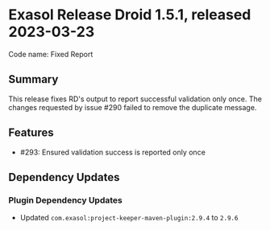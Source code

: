 # Exasol Release Droid 1.5.1, released 2023-03-23

Code name: Fixed Report

## Summary

This release fixes RD's output to report successful validation only once. The changes requested by issue #290 failed to remove the duplicate message.

## Features

* #293: Ensured validation success is reported only once

## Dependency Updates

### Plugin Dependency Updates

* Updated `com.exasol:project-keeper-maven-plugin:2.9.4` to `2.9.6`
